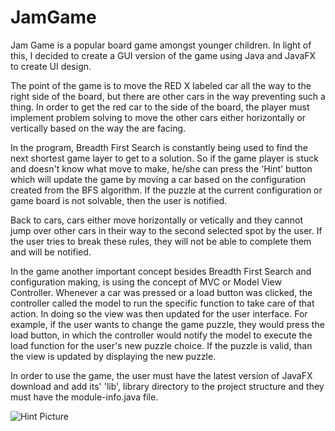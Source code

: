 # JamGame
 
Jam Game is a popular board game amongst younger children. In light of this, I decided to create a GUI version of the game using Java and JavaFX to create UI design. 

The point of the game is to move the RED X labeled car all the way to the right side of the board, but there are other cars in the way preventing such a thing. In order to get the red car to the side of the board, the player must implement problem solving to move the other cars either horizontally or vertically based on the way the are facing. 

In the program, Breadth First Search is constantly being used to find the next shortest game layer to get to a solution. So if the game player is stuck and doesn't know what move to make, he/she can press the 'Hint' button which will update the game by moving a car based on the configuration created from the BFS algorithm. If the puzzle at the current configuration or game board is not solvable, then the user is notified. 

Back to cars, cars either move horizontally or vetically and they cannot jump over other cars in their way to the second selected spot by the user. If the user tries to break these rules, they will not be able to complete them and will be notified. 

In the game another important concept besides Breadth First Search and configuration making, is using the concept of MVC or Model View Controller. Whenever a car was pressed or a load button was clicked, the controller called the model to run the specific function to take care of that action. In doing so the view was then updated for the user interface. For example, if the user wants to change the game puzzle, they would press the load button, in which the controller would notify the model to execute the load function for the user's new puzzle choice. If the puzzle is valid, than the view is updated by displaying the new puzzle.

In order to use the game, the user must have the latest version of JavaFX download and add its' 'lib', library directory to the project structure and they must have the module-info.java file. 


![Hint Picture](https://user-images.githubusercontent.com/71080514/172959998-aeb4f5c9-d6e7-4ccc-b6c5-6337276d1c04.png)
